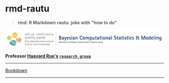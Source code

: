 # rmd-rautu

> **rmd: R Markdown**
> **rautu: joke with "how to do"**

![](screen_shot.png)

**Professor [Haavard Rue's](https://www.kaust.edu.sa/en/study/faculty/haavard-rue)
  [`research group`](https://bayescomp.kaust.edu.sa/Pages/Home.aspx)**

***

[Bookdown](http://mynameislaure.github.io/rmd-rautu)

***

